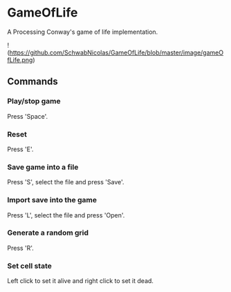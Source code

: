 # GameOfLife
A Processing Conway's game of life implementation.

!(https://github.com/SchwabNicolas/GameOfLife/blob/master/image/gameOfLife.png)

## Commands
### Play/stop game
Press 'Space'.

### Reset
Press 'E'.

### Save game into a file
Press 'S', select the file and press 'Save'.

### Import save into the game
Press 'L', select the file and press 'Open'.

### Generate a random grid
Press 'R'.

### Set cell state
Left click to set it alive and right click to set it dead.
